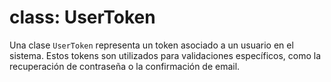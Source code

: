 # class: UserToken

Una clase `UserToken` representa un token asociado a un usuario en el sistema. Estos tokens son utilizados para validaciones específicos, como la recuperación de contraseña o la confirmación de email.
